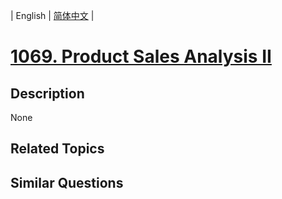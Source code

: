 
| English | [简体中文](README.md) |

# [1069. Product Sales Analysis II](https://leetcode-cn.com/problems/product-sales-analysis-ii/)

## Description

None

## Related Topics



## Similar Questions


